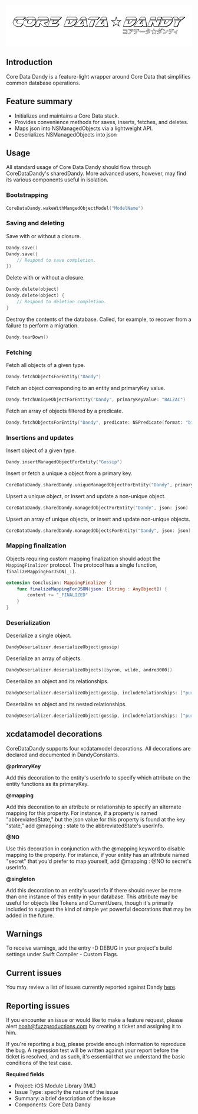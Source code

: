 ![header](header.png)

## Introduction
Core Data Dandy is a feature-light wrapper around Core Data that simplifies common database operations.

## Feature summary

* Initializes and maintains a Core Data stack.
* Provides convenience methods for saves, inserts, fetches, and deletes.
* Maps json into NSManagedObjects via a lightweight API.
* Deserializes NSManagedObjects into json


## Usage

All standard usage of Core Data Dandy should flow through CoreDataDandy's sharedDandy. More advanced users, however, may find its various components useful in isolation.

### Bootstrapping 
```swift
CoreDataDandy.wakeWithMangedObjectModel("ModelName")
```

### Saving and deleting

Save with or without a closure.

```swift
Dandy.save()
Dandy.save({
	// Respond to save completion.
})
```

Delete with or without a closure.

```swift
Dandy.delete(object)
Dandy.delete(object) {
	// Respond to deletion completion.
}
```

Destroy the contents of the database. Called, for example, to recover from a failure to perform a migration.

```swift
Dandy.tearDown()
```

### Fetching

Fetch all objects of a given type.

```swift
Dandy.fetchObjectsForEntity("Dandy")
```

Fetch an object corresponding to an entity and primaryKey value.

```swift
Dandy.fetchUniqueObjectForEntity("Dandy", primaryKeyValue: "BALZAC")
```

Fetch an array of objects filtered by a predicate.

```swift
Dandy.fetchObjectsForEntity("Dandy", predicate: NSPredicate(format: "bio == %@", "A poet, let's say"))
```

### Insertions and updates

Insert object of a given type.

```swift
Dandy.insertManagedObjectForEntity("Gossip")
```

Insert or fetch a unique a object from a primary key.

```swift
CoreDataDandy.sharedDandy.uniqueManagedObjectForEntity("Dandy", primaryKeyValue: "WILDE")
```

Upsert a unique object, or insert and update a non-unique object.

```swift
CoreDataDandy.sharedDandy.managedObjectForEntity("Dandy", json: json)
```

Upsert an array of unique objects, or insert and update non-unique objects.

```swift
CoreDataDandy.sharedDandy.managedObjectsForEntity("Dandy", json: json)
```

### Mapping finalization

Objects requiring custom mapping finalization should adopt the `MappingFinalizer` protocol. The protocol has a single function, `finalizeMappingForJSON(_:)`.

```swift
extension Conclusion: MappingFinalizer {
	func finalizeMappingForJSON(json: [String : AnyObject]) {
		content += "_FINALIZED"
	}
}
```

### Deserialization

Deserialize a single object.

```swift
DandyDeserializer.deserializeObject(gossip)
```

Deserialize an array of objects.

```swift
DandyDeserializer.deserializeObjects([byron, wilde, andre3000])
```

Deserialize an object and its relationships.

```swift
DandyDeserializer.deserializeObject(gossip, includeRelationships: ["purveyor"])
```

Deserialize an object and its nested relationships.

```swift
DandyDeserializer.deserializeObject(gossip, includeRelationships: ["purveyor.hats.material, purveyor.predecessor"])
```

## xcdatamodel decorations

CoreDataDandy supports four xcdatamodel decorations. All decorations are declared and documented in DandyConstants.

**@primaryKey**

Add this decoration to the entity's userInfo to specify which attribute on the entity functions as its primaryKey.

**@mapping**

Add this decoration to an attribute or relationship to specify an alternate mapping for this property. For instance, if a property is named "abbreviatedState," but the json value for this property is found at the key "state," add @mapping : state to the abbreviatedState's userInfo.

**@NO**

Use this decoration in conjunction with the @mapping keyword to disable mapping to the property. For instance, if your entity has an attribute named "secret" that you'd prefer to map yourself, add @mapping : @NO to secret's userInfo.

**@singleton**

Add this decoration to an entity's userInfo if there should never be more than one instance of this entity in your database. This attribute may be useful for objects like Tokens and CurrentUsers, though it's primarily included to suggest the kind of simple yet powerful decorations that may be added in the future.

## Warnings

To receive warnings, add the entry -D DEBUG in your project's build settings under Swift Compiler - Custom Flags.

## Current issues

You may review a list of issues currently reported against Dandy [here](https://jira.fuzzhq.com/issues/?filter=-1&jql=resolution%20%3D%20Unresolved%20AND%20project%20%3D%20%22iOS%20Module%20Library%22%20AND%20component%20%3D%20%22Core%20Data%20Dandy%22%20ORDER%20BY%20updatedDate%20DESC).

## Reporting issues

If you encounter an issue or would like to make a feature request, please alert noah@fuzzproductions.com by creating a ticket and assigning it to him. 

If you're reporting a bug, please provide enough information to reproduce the bug. A regression test will be written against your report before the ticket is resolved, and as such, it's essential that we understand the basic conditions of the test case.

**Required fields**

* Project: iOS Module Library (IML)
* Issue Type: specify the nature of the issue
* Summary: a brief description of the issue
* Components: Core Data Dandy

